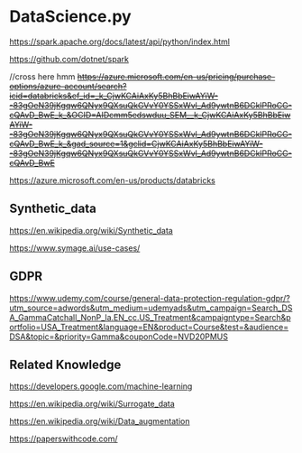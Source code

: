 # DataScience.py

https://spark.apache.org/docs/latest/api/python/index.html

https://github.com/dotnet/spark


//cross here hmm
~~https://azure.microsoft.com/en-us/pricing/purchase-options/azure-account/search?icid=databricks&ef_id=_k_CjwKCAiAxKy5BhBbEiwAYiW--83gOeN39jKgqw6QNyx9QXsuQkGVvY0YSSxWvl_Ad9ywtnB6DCklPRoCG-cQAvD_BwE_k_&OCID=AIDcmm5edswduu_SEM__k_CjwKCAiAxKy5BhBbEiwAYiW--83gOeN39jKgqw6QNyx9QXsuQkGVvY0YSSxWvl_Ad9ywtnB6DCklPRoCG-cQAvD_BwE_k_&gad_source=1&gclid=CjwKCAiAxKy5BhBbEiwAYiW--83gOeN39jKgqw6QNyx9QXsuQkGVvY0YSSxWvl_Ad9ywtnB6DCklPRoCG-cQAvD_BwE~~

https://azure.microsoft.com/en-us/products/databricks

## Synthetic_data

https://en.wikipedia.org/wiki/Synthetic_data

https://www.symage.ai/use-cases/

## GDPR

https://www.udemy.com/course/general-data-protection-regulation-gdpr/?utm_source=adwords&utm_medium=udemyads&utm_campaign=Search_DSA_GammaCatchall_NonP_la.EN_cc.US_Treatment&campaigntype=Search&portfolio=USA_Treatment&language=EN&product=Course&test=&audience=DSA&topic=&priority=Gamma&couponCode=NVD20PMUS

## Related Knowledge

https://developers.google.com/machine-learning

https://en.wikipedia.org/wiki/Surrogate_data

https://en.wikipedia.org/wiki/Data_augmentation

https://paperswithcode.com/
